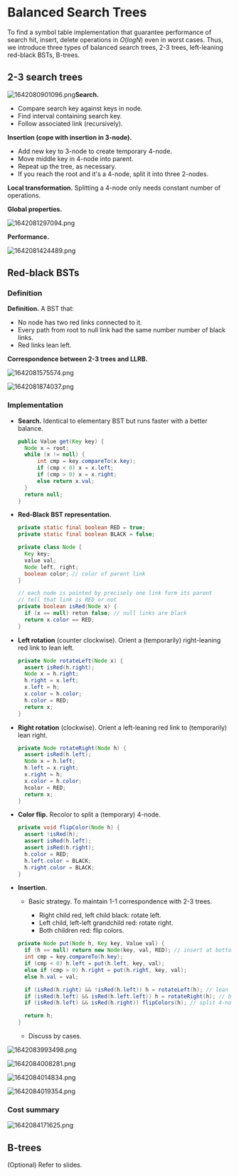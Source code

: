 # Balanced Search Trees

To find a symbol table implementation that guarantee performance of search hit, insert, delete operations in $O(logN)$ even in worst cases. Thus, we introduce three types of balanced search trees, 2-3 trees, left-leaning red-black BSTs, B-trees.

## 2-3 search trees

![1642080901096.png](image/BalancedSearchTree/1642080901096.png)**Search.**

- Compare search key against keys in node.
- Find interval containing search key.
- Follow associated link (recursively).

**Insertion (cope with insertion in 3-node).**

- Add new key to 3-node to create temporary 4-node.
- Move middle key in 4-node into parent.
- Repeat up the tree, as necessary.
- If you reach the root and it's a 4-node, split it into three 2-nodes.

**Local transformation.** Splitting a 4-node only needs constant number of operations.

**Global properties.**

![1642081297094.png](image/BalancedSearchTree/1642081297094.png)

**Performance.**

![1642081424489.png](image/BalancedSearchTree/1642081424489.png)

## Red-black BSTs

### Definition

**Definition.** A BST that:

- No node has two red links connected to it.
- Every path from root to null link had the same number number of black links.
- Red links lean left.

**Correspondence between 2-3 trees and LLRB.**

![1642081575574.png](image/BalancedSearchTree/1642081575574.png)

![1642081874037.png](image/BalancedSearchTree/1642081874037.png)

### Implementation

- **Search.** Identical to elementary BST but runs faster with a better balance.

  ```java
  public Value get(Key key) {
  	Node x = root;
  	while (x != null) {
  		int cmp = key.compareTo(x.key);
  		if (cmp < 0) x = x.left;
  		if (cmp > 0) x = x.right;
  		else return x.val;
  	}
  	return null;
  }
  ```
- **Red-Black BST representation.**

  ```java
  private static final boolean RED = true;
  private static final boolean BLACK = false;
  
  private class Node {
  	Key key;
  	value val;
  	Node left, right;
  	boolean color; // color of parent link
  }
  
  // each node is pointed by precisely one link form its parent
  // tell that link is RED or not
  private boolean isRed(Node x) {
  	if (x == null) retun false; // null links are black
  	return x.color == RED;
  }
  ```
- **Left rotation** (counter clockwise). Orient a (temporarily) right-leaning red link to lean left.

  ```java
  private Node rotateLeft(Node x) {
  	assert isRed(h.right);
  	Node x = h.right;
  	h.right = x.left;
  	x.left = h;
  	x.color = h.color;
  	h.color = RED;
  	return x; 
  }
  ```
- **Right rotation** (clockwise). Orient a left-leaning red link to (temporarily) lean right.

  ```java
  private Node rotateRight(Node h) {
  	assert isRed(h.left);
  	Node x = h.left;
  	h.left = x.right;
  	x.right = h;
  	x.color = h.color;
  	hcolor = RED;
  	return x;
  }
  ```
- **Color flip.** Recolor to split a (temporary) 4-node.

  ```java
  private void flipColor(Node h) {
  	assert !isRed(h);
  	assert isRed(h.left);
  	assert isRed(h.right);
  	h.color = RED;
  	h.left.color = BLACK;
  	h.right.color = BLACK;
  }
  ```
- **Insertion.**

  - Basic strategy. To maintain 1-1 correspondence with 2-3 trees.

    - Right child red, left child black: rotate left.
    - Left child, left-left grandchild red: rotate right.
    - Both children red: flip colors.

  ```java
  private Node put(Node h, Key key, Value val) {
  	if (h == null) return new Node(key, val, RED); // insert at bottom and color RED
  	int cmp = key.compareTo(h.key);
  	if (cmp < 0) h.left = put(h.left, key, val);
  	else if (cmp > 0) h.right = put(h.right, key, val);
  	else h.val = val;
  
  	if (isRed(h.right) && !isRed(h.left)) h = rotateLeft(h); // lean left
  	if (isRed(h.left) && isRed(h.left.left)) h = rotateRight(h); // balance 4-node
  	if (isRed(h.left) && isRed(h.right)) flipColors(h); // split 4-node
  
  	return h;
  }
  ```

  - Discuss by cases.

![1642083993498.png](image/BalancedSearchTree/1642083993498.png)

![1642084008281.png](image/BalancedSearchTree/1642084008281.png)

![1642084014834.png](image/BalancedSearchTree/1642084014834.png)

![1642084019354.png](image/BalancedSearchTree/1642084019354.png)

### Cost summary

![1642084171625.png](image/BalancedSearchTree/1642084171625.png)

## B-trees

(Optional) Refer to slides.
